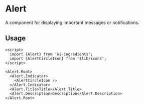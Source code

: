 # Alert

A component for displaying important messages or notifications.

## Usage

```svelte
<script>
  import {Alert} from 'ui-ingredients';
  import {AlertCircleIcon} from '$lib/icons';
</script>

<Alert.Root>
  <Alert.Indicator>
    <AlertCircleIcon />
  </Alert.Indicator>
  <Alert.Title>Title</Alert.Title>
  <Alert.Description>Description</Alert.Description>
</Alert.Root>
```
